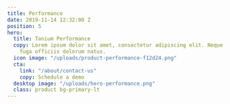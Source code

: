 ```yaml
---
title: Performance
date: 2019-11-14 12:32:00 Z
position: 5
hero:
  title: Tanium Performance
  copy: Lorem ipsum dolor sit amet, consectetur adipiscing elit. Neque itaque, molestiae
    fuga officiis dolorum natus.
  icon image: "/uploads/product-performance-f12d24.png"
  cta:
    link: "/about/contact-us"
    copy: Schedule a demo
  desktop image: "/uploads/hero-performance.png"
  class: product bg-primary-lt
---
```


